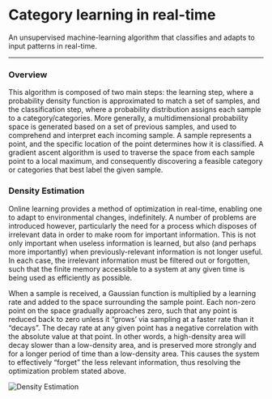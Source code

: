  # Category learning in real-time

An unsupervised machine-learning algorithm that classifies and adapts to input patterns in real-time.

***

### Overview

This algorithm is composed of two main steps: the learning step, where a probability density function is approximated to match a set of samples, and the classification step, where a probability distribution assigns each sample to a category/categories. More generally, a multidimensional probability space is generated based on a set of previous samples, and used to comprehend and interpret each incoming sample. A sample represents a point, and the specific location of the point determines how it is classified. A gradient ascent algorithm is used to traverse the space from each sample point to a local maximum, and consequently discovering a feasible category or categories that best label the given sample.

### Density Estimation

Online learning provides a method of optimization in real-time, enabling one to adapt to environmental changes, indefinitely. A number of problems are introduced however, particularly the need for a process which disposes of irrelevant data in order to make room for important information. This is not only important when useless information is learned, but also (and perhaps more importantly) when previously-relevant information is not longer useful. In each case, the irrelevant information must be filtered out or forgotten, such that the finite memory accessible to a system at any given time is being used as efficiently as possible.
	
When a sample is received, a Gaussian function is multiplied by a learning rate and added to the space surrounding the sample point. Each non-zero point on the space gradually approaches zero, such that any point is reduced back to zero unless it “grows’ via sampling at a faster rate than it “decays”. The decay rate at any given point has a negative correlation with the absolute value at that point. In other words, a high-density area will decay slower than a low-density area, and is preserved more strongly and for a longer period of time than a low-density area. This causes the system to effectively “forget” the less relevant information, thus resolving the optimization problem stated above.

![Density Estimation](https://github.com/CarsonScott/Online-Category-Learning/blob/master/img/Density%20approximation.PNG)
